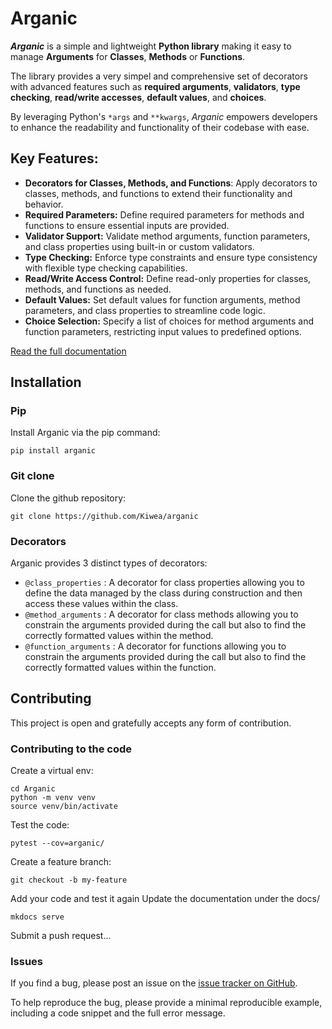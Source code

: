 # Arganic

***Arganic*** is a simple and lightweight **Python library** making it easy to manage **Arguments** for **Classes**, **Methods** or **Functions**.

The library provides a very simpel and comprehensive set of decorators with advanced features such as
**required arguments**, **validators**, **type checking**,
**read/write accesses**, **default values**, and **choices**.

By leveraging Python's `*args` and `**kwargs`, *Arganic*
empowers developers to enhance the readability and functionality of
their codebase with ease.

## Key Features:

 - **Decorators for Classes, Methods, and Functions**: Apply decorators to classes, methods, and functions to extend their functionality and behavior.
 - **Required Parameters:** Define required parameters for methods and functions to ensure essential inputs are provided.
 - **Validator Support:** Validate method arguments, function parameters, and class properties using built-in or custom validators.
 - **Type Checking:** Enforce type constraints and ensure type consistency with flexible type checking capabilities.
 - **Read/Write Access Control:** Define read-only properties for classes, methods, and functions as needed.
 - **Default Values:** Set default values for function arguments, method parameters, and class properties to streamline code logic.
 - **Choice Selection:** Specify a list of choices for method arguments and function parameters, restricting input values to predefined options.

[Read the full documentation](https://kiwea.github.io/Arganic/)

## Installation

### Pip

Install Arganic via the pip command:


    pip install arganic


### Git clone

Clone the github repository:

    git clone https://github.com/Kiwea/arganic

### Decorators

Arganic provides 3 distinct types of decorators:

 - `@class_properties` : A decorator for class properties allowing you to define the data managed by the class during construction and then access these values within the class.
 - `@method_arguments` : A decorator for class methods allowing you to constrain the arguments provided during the call but also to find the correctly formatted values within the method.
 - `@function_arguments` : A decorator for functions allowing you to constrain the arguments provided during the call but also to find the correctly formatted values within the function.

## Contributing

This project is open and gratefully accepts any form of contribution.

### Contributing to the code

Create a virtual env:

    cd Arganic
    python -m venv venv
    source venv/bin/activate

Test the code:

    pytest --cov=arganic/

Create a feature branch:

    git checkout -b my-feature

Add your code and test it again
Update the documentation under the docs/

    mkdocs serve

Submit a push request...

### Issues

If you find a bug, please post an issue on the [issue tracker on GitHub](https://github.com/Kiwea/Arganic/issues).

To help reproduce the bug, please provide a minimal reproducible example, including a code snippet and the full error message.
